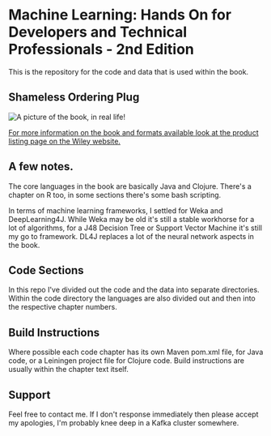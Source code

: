 # Machine Learning: Hands On for Developers and Technical Professionals - 2nd Edition

This is the repository for the code and data that is used within the book. 

## Shameless Ordering Plug

![A picture of the book, in real life!](https://dataissexy.files.wordpress.com/2020/03/20200226_145756.jpg?w=1058&h=1414)

[For more information on the book and formats available look at the product listing page on the Wiley website.](https://www.wiley.com/en-gb/Machine+Learning%3A+Hands+On+for+Developers+and+Technical+Professionals%2C+2nd+Edition-p-9781119642190)

## A few notes.
The core languages in the book are basically Java and Clojure. There's a chapter on R too, in some sections there's some bash scripting. 

In terms of machine learning frameworks, I settled for Weka and DeepLearning4J. While Weka may be old it's still a stable workhorse for a lot of algorithms, for a J48 Decision Tree or Support Vector Machine it's still my go to framework. DL4J replaces a lot of the neural network aspects in the book.

## Code Sections
In this repo I've divided out the code and the data into separate directories. Within the code directory the languages are also divided out and then into the respective chapter numbers.

## Build Instructions
Where possible each code chapter has its own Maven pom.xml file, for Java code, or a Leiningen project file for Clojure code. Build instructions are usually within the chapter text itself. 

## Support
Feel free to contact me. If I don't response immediately then please accept my apologies, I'm probably knee deep in a Kafka cluster somewhere. 




